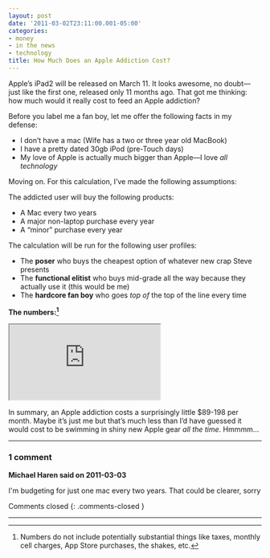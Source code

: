 ```yaml
---
layout: post
date: '2011-03-02T23:11:00.001-05:00'
categories:
- money
- in the news
- technology
title: How Much Does an Apple Addiction Cost?
---
```


Apple’s iPad2 will be released on March 11. It looks awesome, no doubt—just like the first one, released only 11 months ago. That got me thinking: how much would it really cost to feed an Apple addiction?

Before you label me a fan boy, let me offer the following facts in my defense: 
* I don’t have a mac (Wife has a two or three year old MacBook) 
* I have a pretty dated 30gb iPod (pre-Touch days) 
* My love of Apple is actually much bigger than Apple—I love *all technology*  


Moving on. For this calculation, I’ve made the following assumptions:

The addicted user will buy the following products: 
* A Mac every two years 
* A major non-laptop purchase every year 
* A “minor” purchase every year  


The calculation will be run for the following user profiles: 
* The **poser** who buys the cheapest option of whatever new crap Steve presents 
* The **functional elitist** who buys mid-grade all the way because they actually use it (this would be me) 
* The **hardcore fan boy** who goes *top of* the top of the line every time  

**The numbers:[^1]**

<iframe class="full-embed fixed-short" src="https://docs.google.com/spreadsheets/d/e/2PACX-1vQeW1qBduKdHMVSEiEVSAOjxZDx0t5B9yKo6MT6Nhne-kE9JCcCVoKz98nEddLIsDvpKcaeeQ2nQRv0/pubhtml?gid=0&amp;single=true&amp;widget=true&amp;headers=false"></iframe>

In summary, an Apple addiction costs a surprisingly little $89-198 per month. Maybe it’s just me but that’s much less than I’d have guessed it would cost to be swimming in shiny new Apple gear *all the time*. Hmmmm...

[^1]: Numbers do not include potentially substantial things like taxes, monthly cell charges, App Store purchases, the shakes, etc.

---

### 1 comment

**Michael Haren said on 2011-03-03**

I'm budgeting for just one mac every two years. That could be clearer, sorry

Comments closed
{: .comments-closed }

---
